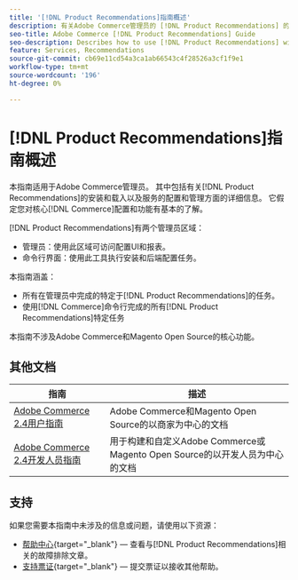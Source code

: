 ```yaml
---
title: '[!DNL Product Recommendations]指南概述'
description: 有关Adobe Commerce管理员的 [!DNL Product Recommendations] 的全面信息，包括安装和入门
seo-title: Adobe Commerce [!DNL Product Recommendations] Guide
seo-description: Describes how to use [!DNL Product Recommendations] with Adobe Commerce.
feature: Services, Recommendations
source-git-commit: cb69e11cd54a3ca1ab66543c4f28526a3cf1f9e1
workflow-type: tm+mt
source-wordcount: '196'
ht-degree: 0%

---
```


# [!DNL Product Recommendations]指南概述

本指南适用于Adobe Commerce管理员。 其中包括有关[!DNL Product Recommendations]的安装和载入以及服务的配置和管理方面的详细信息。 它假定您对核心[!DNL Commerce]配置和功能有基本的了解。

[!DNL Product Recommendations]有两个管理员区域：

* 管理员：使用此区域可访问配置UI和报表。
* 命令行界面：使用此工具执行安装和后端配置任务。

本指南涵盖：

* 所有在管理员中完成的特定于[!DNL Product Recommendations]的任务。
* 使用[!DNL Commerce]命令行完成的所有[!DNL Product Recommendations]特定任务

本指南不涉及Adobe Commerce和Magento Open Source的核心功能。

## 其他文档

| 指南 | 描述 |
|------ | ----------- |
| [Adobe Commerce 2.4用户指南](https://experienceleague.adobe.com/docs/commerce.html?lang=zh-Hans) | Adobe Commerce和Magento Open Source的以商家为中心的文档 |
| [Adobe Commerce 2.4开发人员指南](https://developer.adobe.com/commerce/docs) | 用于构建和自定义Adobe Commerce或Magento Open Source的以开发人员为中心的文档 |

## 支持

如果您需要本指南中未涉及的信息或问题，请使用以下资源：

* [帮助中心](https://experienceleague.adobe.com/docs/commerce-knowledge-base/kb/help-center-guide/magento-help-center-user-guide.html?lang=zh-Hans#submit-tickets){target="_blank"} — 查看与[!DNL Product Recommendations]相关的故障排除文章。
* [支持票证](https://experienceleague.adobe.com/docs/commerce-knowledge-base/kb/help-center-guide/magento-help-center-user-guide.html?lang=zh-Hans#submit-ticket){target="_blank"} — 提交票证以接收其他帮助。
